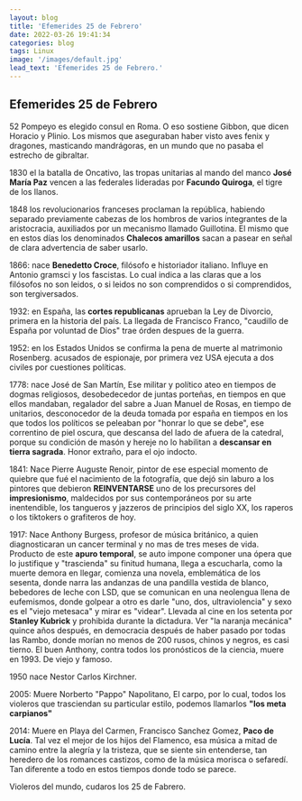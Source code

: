 ```yaml
---
layout: blog
title: 'Efemerides 25 de Febrero'
date: 2022-03-26 19:41:34
categories: blog
tags: Linux
image: '/images/default.jpg'
lead_text: 'Efemerides 25 de Febrero.'
---
```


## Efemerides 25 de Febrero

52 Pompeyo es elegido consul en Roma.  O eso sostiene Gibbon, que dicen Horacio y Plinio.  Los mismos que aseguraban haber visto aves fenix y dragones, masticando mandrágoras, en un mundo que no pasaba el estrecho de gibraltar.  

1830 el la batalla de Oncativo, las tropas unitarias al mando del manco **José María Paz** vencen a las federales lideradas por **Facundo Quiroga**, el tigre de los llanos.

1848 los revolucionarios franceses proclaman la república, habiendo separado previamente cabezas de los hombros de varios integrantes de la aristocracia, auxiliados por un mecanismo llamado Guillotina.  El mismo que en estos días los denominados **Chalecos amarillos** sacan a pasear en señal de clara advertencia de saber usarlo.

1866: nace **Benedetto Croce**, filósofo e historiador italiano.  Influye en Antonio gramsci y los fascistas.  Lo cual indica a las claras que a los filósofos no son leidos, o si leidos no son comprendidos o si comprendidos, son tergiversados.

1932: en España, las **cortes republicanas** aprueban la Ley de Divorcio, primera en la historia del país.  La llegada de Francisco Franco, "caudillo de España por voluntad de Dios" trae órden despues de la guerra.

1952: en los Estados Unidos se confirma la pena de muerte al matrimonio Rosenberg. acusados de espionaje, por primera vez USA ejecuta a dos civiles por cuestiones políticas.

1778: nace José de San Martín, Ese militar y político ateo en tiempos de dogmas religiosos, desobedecedor de juntas porteñas, en tiempos en que ellos mandaban, regalador del sabre a Juan Manuel de Rosas, en tiempo de unitarios, desconocedor de la deuda tomada por españa en tiempos en los que todos los políticos se peleaban por "honrar lo que se debe", ese correntino de piel oscura, que descansa del lado de afuera de la catedral, porque su condición de masón y hereje no lo habilitan a **descansar en tierra sagrada**.  Honor extraño, para el ojo indocto.

1841: Nace Pierre Auguste Renoir,​ pintor de ese especial momento de quiebre que fué el nacimiento de la fotografía, que dejó sin laburo a los pintores que debieron **REINVENTARSE** uno de los precursores del **impresionismo**, maldecidos por sus contemporáneos por su arte inentendible,  los tangueros y jazzeros de principios del siglo XX, los raperos o los tiktokers o grafiteros de hoy. 

1917: Nace Anthony Burgess, profesor de música británico, a quien diagnosticaran un cancer terminal y no mas de tres meses de vida.  Producto de este **apuro temporal**, se auto impone componer una ópera que lo justifique y "trascienda" su finitud humana, llega a escucharla, como la muerte demora en llegar, comienza una novela, emblemática de los sesenta, donde narra las andanzas de una pandilla vestida de blanco, bebedores de leche con LSD, que se comunican en una neolengua llena de eufemismos, donde golpear a otro es darle "uno, dos, ultraviolencia" y sexo es el "viejo metesaca" y mirar es "videar".  Llevada al cine en los setenta por **Stanley Kubrick** y prohibida durante la dictadura.  Ver "la naranja mecánica" quince años después, en democracia después de haber pasado por todas las Rambo, donde morían no menos de 200 rusos, chinos y negros, es casi tierno.  El buen Anthony, contra todos los pronósticos de la ciencia, muere en 1993.  De viejo y famoso.

1950 nace Nestor Carlos Kirchner.

2005: Muere Norberto "Pappo" Napolitano, El carpo, por lo cual, todos los violeros que trasciendan su particular estilo, podemos  llamarlos **"los meta carpianos"**

2014: Muere en Playa del Carmen, Francisco Sanchez Gomez,  **Paco de Lucía**.  Tal vez el mejor de los hijos del Flamenco, esa música a mitad de camino entre la alegría y la tristeza, que se siente sin entenderse, tan heredero de los romances castizos, como de la música morisca o sefaredí.  Tan diferente a todo en estos tiempos donde todo se parece.

Violeros del mundo, cudaros los 25 de Fabrero.
